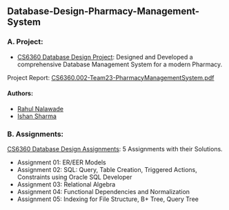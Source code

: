 ## Database-Design-Pharmacy-Management-System
### A. Project:
- [CS6360 Database Design Project](https://github.com/rahul1947/Database-Design-Pahrmacy-Management-System/blob/master/CS6360.002-Team23-PharmacyManagementSystem.pdf): Designed and Developed a comprehensive Database Management System for a modern Pharmacy. 

Project Report: [CS6360.002-Team23-PharmacyManagementSystem.pdf](https://github.com/rahul1947/Database-Design-Pharmacy-Management-System/blob/master/CS6360.002-Team23-PharmacyManagementSystem.pdf)

#### Authors:
* [Rahul Nalawade](https://github.com/rahul1947)
* [Ishan Sharma](https://github.com/ishansharma)

### B. Assignments: 
[CS6360 Database Design Assignments](https://github.com/rahul1947/Database-Design-Pahrmacy-Management-System/tree/master/Assignments): 5 Assignments with their Solutions.

- Assignment 01: ER/EER Models
- Assignment 02: SQL: Query, Table Creation, Triggered Actions, Constraints using Oracle SQL Developer 
- Assignment 03: Relational Algebra
- Assignment 04: Functional Dependencies and Normalization
- Assignment 05: Indexing for File Structure, B+ Tree, Query Tree


